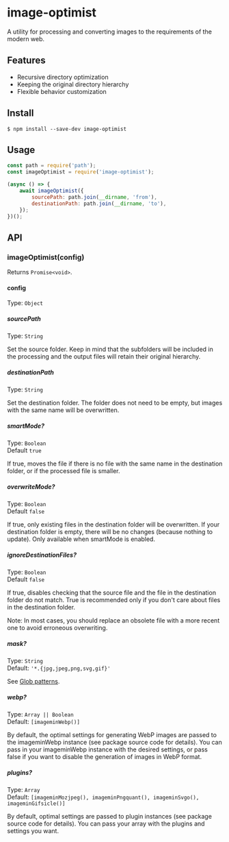 # image-optimist

A utility for processing and converting images to the requirements of the modern web.

## Features

- Recursive directory optimization
- Keeping the original directory hierarchy
- Flexible behavior customization

## Install

```shell
$ npm install --save-dev image-optimist
```

## Usage

```js
const path = require('path');
const imageOptimist = require('image-optimist');

(async () => {
    await imageOptimist({
        sourcePath: path.join(__dirname, 'from'),
        destinationPath: path.join(__dirname, 'to'),
    });
})();
```

## API

### imageOptimist(config)

Returns `Promise<void>`.

#### config

Type: `Object`

##### sourcePath

Type: `String`

Set the source folder.
Keep in mind that the subfolders will be included in the processing and the output files will retain their original hierarchy.

##### destinationPath

Type: `String`

Set the destination folder. The folder does not need to be empty, but images with the same name will be overwritten.

##### smartMode?

Type: `Boolean`<br>
Default `true`

If true, moves the file if there is no file with the same name in the destination folder, or if the processed file is smaller.

##### overwriteMode?

Type: `Boolean`<br>
Default `false`

If true, only existing files in the destination folder will be overwritten. If your destination folder is empty, there will be no changes (because nothing to update). Only available when smartMode is enabled.

##### ignoreDestinationFiles?

Type: `Boolean`<br>
Default `false`

If true, disables checking that the source file and the file in the destination folder do not match. True is recommended only if you don't care about files in the destination folder.

Note: In most cases, you should replace an obsolete file with a more recent one to avoid erroneous overwriting.

##### mask?

Type: `String`<br>
Default: `'*.{jpg,jpeg,png,svg,gif}'`

See [Glob patterns](https://github.com/sindresorhus/globby#globbing-patterns).

##### webp?

Type: `Array || Boolean`<br>
Default: `[imageminWebp()]`

By default, the optimal settings for generating WebP images are passed to the imageminWebp instance (see package source code for details). You can pass in your imageminWebp instance with the desired settings, or pass false if you want to disable the generation of images in WebP format.

##### plugins?

Type: `Array`<br>
Default: `[imageminMozjpeg(), imageminPngquant(), imageminSvgo(), imageminGifsicle()]`

By default, optimal settings are passed to plugin instances (see package source code for details). You can pass your array with the plugins and settings you want.
